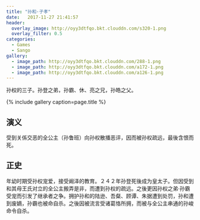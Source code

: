 ```yaml
---
title: "孙和·子孝"
date:   2017-11-27 21:41:57
header:
  overlay_image: http://oyy3dtfqo.bkt.clouddn.com/s320-1.png
  overlay_filter: 0.5
categories:
  - Games
  - Sango
gallery:
  - image_path: http://oyy3dtfqo.bkt.clouddn.com/288-1.png
  - image_path: http://oyy3dtfqo.bkt.clouddn.com/a172-1.png
  - image_path: http://oyy3dtfqo.bkt.clouddn.com/a126-1.png
---
```


孙权的三子。孙登之弟，孙霸、休、亮之兄，孙皓之父。

{% include gallery caption=page.title %}

## 演义

受到关係交恶的全公主（孙鲁班）向孙权散播恶评，因而被孙权疏远，最後含恨而死。

## 正史

年幼时期受孙权宠爱，接受阚泽的教育。２４２年孙登死後成为皇太子。但因受到和其母王氏对立的全公主搬弄是非，而遭到孙权的疏远。之後更因孙权之弟·孙霸受宠而引发了继承者之争。拥护孙和的陆逊、吾粲、顾谭、朱据遭到处罚，孙和遭到废嫡，孙霸也被命自杀。之後因被流言受诸葛恪所拥，而被与全公主串通的孙峻命令自杀。